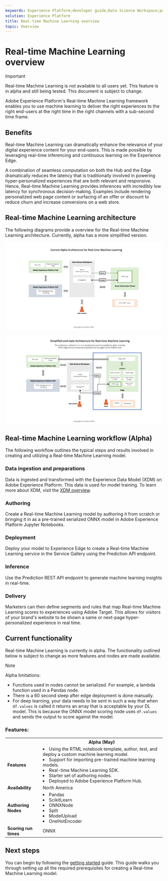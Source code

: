```yaml
---
keywords: Experience Platform;developer guide;Data Science Workspace;popular topics;Real time machine learning;
solution: Experience Platform
title: Real-time Machine Learning overview
topic: Overview
---
```


# Real-time Machine Learning overview

>[!IMPORTANT]
>Real-time Machine Learning is not available to all users yet. This feature is in alpha and still being tested. This document is subject to change.

Adobe Experience Platform's Real-time Machine Learning framework enables you to use machine learning to deliver the right experiences to the right end-users at the right time in the right channels with a sub-second time frame.

## Benefits

Real-time Machine Learning can dramatically enhance the relevance of your digital experience content for your end-users. This is made possible by leveraging real-time inferencing and continuous learning on the Experience Edge.

A combination of seamless computation on both the Hub and the Edge dramatically reduces the latency that is traditionally involved in powering hyper-personalized experiences that are both relevant and responsive. Hence, Real-time Machine Learning provides inferences with incredibly low latency for synchronous decision-making. Examples include rendering personalized web page content or surfacing of an offer or discount to reduce churn and increase conversions on a web store.

## Real-time Machine Learning architecture

The following diagrams provide a overview for the Real-time Machine Learning architecture. Currently, alpha has a more simplified version.

![alpha arch](../images/rtml/alpha-arch.png)

![Simplified overview](../images/rtml/end-to-en-arch.png)

## Real-time Machine Learning workflow (Alpha)

The following workflow outlines the typical steps and results involved in creating and utilizing a Real-time Machine Learning model.

### Data ingestion and preparations

Data is ingested and transformed with the Experience Data Model (XDM) on Adobe Experience Platform. This data is used for model training. To learn more about XDM, visit the [XDM overview](../../xdm/home.md).

### Authoring

Create a Real-time Machine Learning model by authoring it from scratch or bringing it in as a pre-trained serialized ONNX model in Adobe Experience Platform Jupyter Notebooks.

### Deployment

Deploy your model to Experience Edge to create a Real-time Machine Learning service in the Service Gallery using the Prediction API endpoint.

### Inference

Use the Prediction REST API endpoint to generate machine learning insights in real-time.

### Delivery

Marketers can then define segments and rules that map Real-time Machine Learning scores to experiences using Adobe Target. This allows for visitors of your brand's website to be shown a same or next-page hyper-personalized experience in real time.

## Current functionality 

Real-time Machine Learning is currently in alpha. The functionality outlined below is subject to change as more features and nodes are made available.

>[!NOTE]
> Alpha limitations:
> - Functions used in nodes cannot be serialized. For example, a lambda function used in a Pandas node.
> - There is a 60 second sleep after edge deployment is done manually.
> - For deep learning, your data needs to be sent in such a way that when `df.values` is called it returns an array that is acceptable by your DL model. This is because the ONNX model scoring node uses `df.values` and sends the output to score against the model.

### Features:

<table>
    <th></th>
    <th>Alpha (May)</th>
    <tr>
        <td>
            <strong>Features</strong>
        </td>
        <td>
            <li>Using the RTML notebook template, author, test, and deploy a custom machine learning model.</li>
            <li>Support for importing pre-trained machine learning models.</li>
            <li>Real-time Machine Learning SDK.</li>
            <li>Starter set of authoring nodes.</li>
            <li>Deployed to Adobe Experience Platform Hub.</li>
        </td>
    </tr>
    <tr>
        <td>
            <strong>Availability</strong>
        </td>
        <td>
            North America
        </td>
    </tr>
    <tr>
        <td>
            <strong>Authoring Nodes</strong>
        </td>
        <td>
            <li>Pandas</li>
            <li>ScikitLearn</li>
            <li>ONNXNode</li>
            <li>Split</li>
            <li>ModelUpload</li>
            <li>OneHotEncoder</li>
        </td>
    </tr>
    <tr>
        <td>
            <strong>Scoring run times</strong>
        </td>
        <td>
            ONNX
        </td>
    </tr>
</table>

## Next steps

You can begin by following the [getting started](./getting-started.md) guide. This guide walks you through setting up all the required prerequisites for creating a Real-time Machine Learning model.

